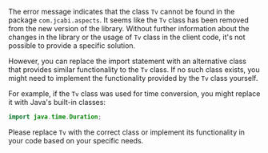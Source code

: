 The error message indicates that the class `Tv` cannot be found in the package `com.jcabi.aspects`. It seems like the `Tv` class has been removed from the new version of the library. Without further information about the changes in the library or the usage of `Tv` class in the client code, it's not possible to provide a specific solution. 

However, you can replace the import statement with an alternative class that provides similar functionality to the `Tv` class. If no such class exists, you might need to implement the functionality provided by the `Tv` class yourself. 

For example, if the `Tv` class was used for time conversion, you might replace it with Java's built-in classes:

```java
import java.time.Duration;
```

Please replace `Tv` with the correct class or implement its functionality in your code based on your specific needs.